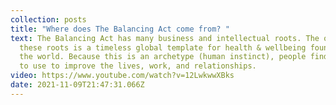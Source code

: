 ```yaml
---
collection: posts
title: "Where does The Balancing Act come from? "
text: The Balancing Act has many business and intellectual roots. The oldest of
  these roots is a timeless global template for health & wellbeing found around
  the world. Because this is an archetype (human instinct), people find it easy
  to use to improve the lives, work, and relationships.
video: https://www.youtube.com/watch?v=12LwkwwXBks
date: 2021-11-09T21:47:31.066Z
---
```

